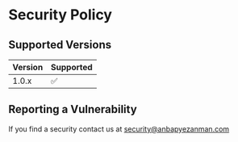 # Security Policy

## Supported Versions


| Version | Supported          |
| ------- | ------------------ |
| 1.0.x   | :white_check_mark: |

## Reporting a Vulnerability
If you find a security contact us at security@anbapyezanman.com
